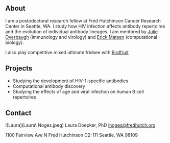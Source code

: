 ## About

I am a postodoctoral research fellow at Fred Hutchinson Cancer Research Center in Seattle, WA.  I study how HIV infection affects antibody repertoires and the evolution of individual antibody lineages.  I am mentored by [Julie Overbaugh](https://research.fhcrc.org/overbaugh/en.html) (immunology and virology) and [Erick Matsen](https://matsen.fredhutch.org/) (computational biology).

I also play competitive mixed ultimate frisbee with [Birdfruit](https://seattlebirdfruit.com/)

## Projects
- Studying the development of HIV-1-specific antibodies
- Computational antibody discovery
- Studying the effects of age and viral infection on human B cell repertoires

## Contact
![Laura](Laura\ Noges.jpeg)
Laura Doepker, PhD
lnoges@fredhutch.org

1100 Fairview Ave N
Fred Hutchinson C2-111
Seattle, WA 98109
